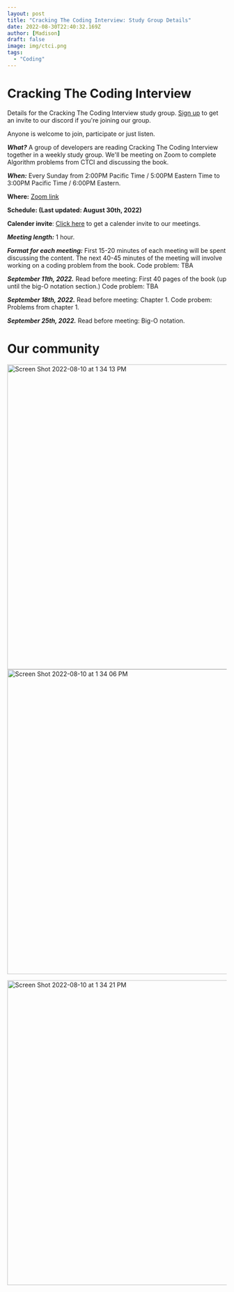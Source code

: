 ```yaml
---
layout: post
title: "Cracking The Coding Interview: Study Group Details"
date: 2022-08-30T22:40:32.169Z
author: [Madison]
draft: false
image: img/ctci.png
tags:
  - "Coding"
---
```


# Cracking The Coding Interview 

Details for the Cracking The Coding Interview study group. [Sign up](https://madisonkanna.us14.list-manage.com/subscribe/post?u=323fd92759e9e0b8d4083d008&id=033dfeb98f) to get an invite to our discord if you're joining our group.

Anyone is welcome to join, participate or just listen. 

***What?*** A group of developers are reading Cracking The Coding Interview together in a weekly study group. We'll be meeting on Zoom to complete Algorithm problems from CTCI and discussing the book. 

***When:*** Every Sunday from 2:00PM Pacific Time / 5:00PM Eastern Time to 3:00PM Pacific Time / 6:00PM Eastern.

**Where:**  [Zoom link ](https://us06web.zoom.us/j/86373081033?pwd=YnUyelJlaTZkV1hKOGlmeGphYVQwZz09)

**Schedule: (Last updated: August 30th, 2022)**

**Calender invite**: [Click here](https://calendar.google.com/event?action=TEMPLATE&tmeid=N2I1c25oYzUzaWl1NjExY2xmYWlpMHNha2NfMjAyMjA4MTRUMjEwMDAwWiBzb3ZiaTV2dTlvNG5qcTlkbmRiM2lsbzg0NEBn&tmsrc=sovbi5vu9o4njq9dndb3ilo844%40group.calendar.google.com&scp=ALL) to get a calender invite to our meetings.

***Meeting length:*** 1 hour.

***Format for each meeting:*** 
First 15-20 minutes of each meeting will be spent discussing the content. The next 40-45 minutes of the meeting will involve working on a coding problem from the book.
Code problem: TBA

***September 11th, 2022.*** 
Read before meeting: First 40 pages of the book (up until the big-O notation section.) 
Code problem: TBA

***September 18th, 2022.*** 
Read before meeting: Chapter 1.
Code probem: Problems from chapter 1. 



***September 25th, 2022.*** 
Read before meeting: Big-O notation. 

# Our community 
<img width="700" alt="Screen Shot 2022-08-10 at 1 34 13 PM" src="https://user-images.githubusercontent.com/16752875/184015179-477301a1-36f0-4576-9e52-b0eb7e0cc825.png"><img width="700" alt="Screen Shot 2022-08-10 at 1 34 06 PM" src="https://user-images.githubusercontent.com/16752875/184015187-63d064b9-e3f2-4176-b813-df6198fa36b6.png">


<img width="700" alt="Screen Shot 2022-08-10 at 1 34 21 PM" src="https://user-images.githubusercontent.com/16752875/184015130-da4c20e3-8cdc-4422-b048-11676d65d30c.png">



